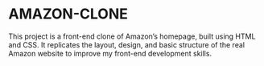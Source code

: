 # AMAZON-CLONE
This project is a front-end clone of Amazon’s homepage, built using HTML and CSS. It replicates the layout, design, and basic structure of the real Amazon website to improve my front-end development skills.
